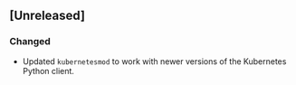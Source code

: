## [Unreleased]
### Changed
- Updated `kubernetesmod` to work with newer versions of the Kubernetes Python client.
